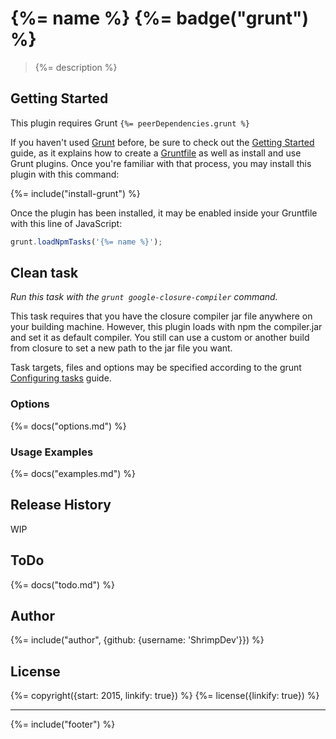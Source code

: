 # {%= name %} {%= badge("grunt") %}

> {%= description %}

<!-- toc -->

## Getting Started
This plugin requires Grunt `{%= peerDependencies.grunt %}`

If you haven't used [Grunt](http://gruntjs.com/) before, be sure to check out the [Getting Started](http://gruntjs.com/getting-started) guide, as it explains how to create a [Gruntfile](http://gruntjs.com/sample-gruntfile) as well as install and use Grunt plugins. Once you're familiar with that process, you may install this plugin with this command:

{%= include("install-grunt") %}

Once the plugin has been installed, it may be enabled inside your Gruntfile with this line of JavaScript:

```js
grunt.loadNpmTasks('{%= name %}');
```

## Clean task
_Run this task with the `grunt google-closure-compiler` command._

This task requires that you have the closure compiler jar file anywhere on your building machine. However, this plugin loads with npm the compiler.jar and set it as default compiler. You still can use a custom or another build from closure to set a new path to the
jar file you want.

Task targets, files and options may be specified according to the grunt [Configuring tasks](http://gruntjs.com/configuring-tasks) guide.

### Options
{%= docs("options.md") %}

### Usage Examples
{%= docs("examples.md") %}

## Release History
WIP

## ToDo
{%= docs("todo.md") %}

## Author
{%= include("author", {github: {username: 'ShrimpDev'}}) %}

## License
{%= copyright({start: 2015, linkify: true}) %}
{%= license({linkify: true}) %}

***

{%= include("footer") %}
